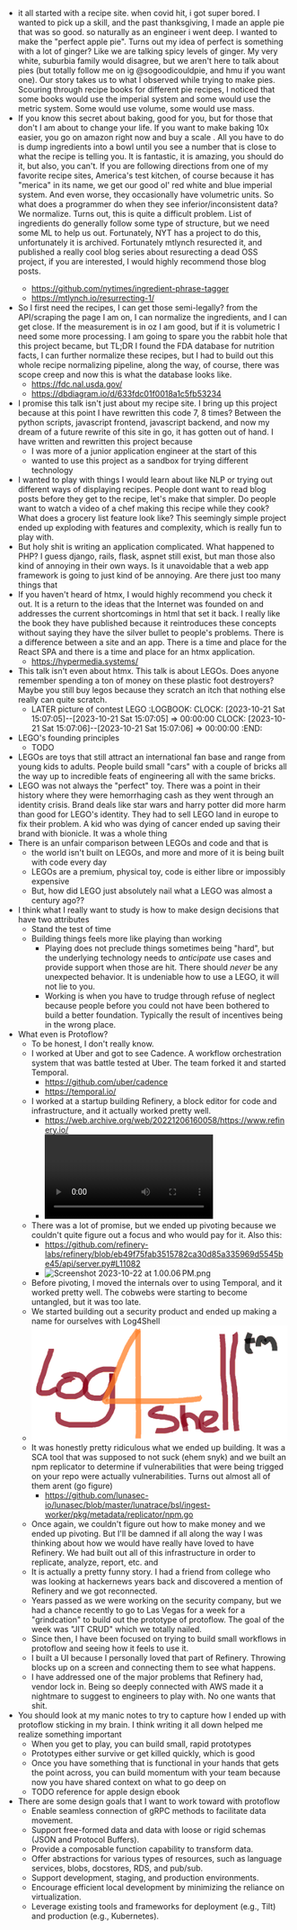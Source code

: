 - it all started with a recipe site. when covid hit, i got super bored. I wanted to pick up a skill, and the past thanksgiving, I made an apple pie that was so good. so naturally as an engineer i went deep. I wanted to make the "perfect apple pie". Turns out my idea of perfect is something with a lot of ginger? Like we are talking spicy levels of ginger. My very white, suburbia family would disagree, but we aren't here to talk about pies (but totally follow me on ig @sogoodicouldpie, and hmu if you want one). Our story takes us to what I observed while trying to make pies. Scouring through recipe books for different pie recipes, I noticed that some books would use the imperial system and some would use the metric system. Some would use volume, some would use mass.
- If you know this secret about baking, good for you, but for those that don't I am about to change your life. If you want to make baking 10x easier, you go on amazon right now and buy a scale <insert link>. All you have to do is dump ingredients into a bowl until you see a number that is close to what the recipe is telling you. It is fantastic, it is amazing, you should do it, but also, you can't. If you are following directions from one of my favorite recipe sites, America's test kitchen, of course because it has "merica" in its name, we get our good ol' red white and blue imperial system. And even worse, they occasionally have volumetric units. So what does a programmer do when they see inferior/inconsistent data? We normalize. Turns out, this is quite a difficult problem. List of ingredients do generally follow some type of structure, but we need some ML to help us out. Fortunately, NYT has a project to do this, unfortunately it is archived. Fortunately mtlynch resurected it, and published a really cool blog series about resurecting a dead OSS project, if you are interested, I would highly recommend those blog posts.
	- https://github.com/nytimes/ingredient-phrase-tagger
	- https://mtlynch.io/resurrecting-1/
- So I first need the recipes, I can get those semi-legally? from the API/scraping the page I am on, I can normalize the ingredients, and I can get close. If the measurement is in oz I am good, but if it is volumetric I need some more processing. I am going to spare you the rabbit hole that this project became, but TL;DR I found the FDA database for nutrition facts, I can further normalize these recipes, but I had to build out this whole recipe normalizing pipeline, along the way, of course, there was scope creep and now this is what the database looks like.
	- https://fdc.nal.usda.gov/
	- https://dbdiagram.io/d/633fdc01f0018a1c5fb53234
- I promise this talk isn't just about my recipe site. I bring up this project because at this point I have rewritten this code 7, 8 times? Between the python scripts, javascript frontend, javascript backend, and now my dream of a future rewrite of this site in go, it has gotten out of hand. I have written and rewritten this project because
	- I was more of a junior application engineer at the start of this
	- wanted to use this project as a sandbox for trying different technology
- I wanted to play with things I would learn about like NLP or trying out different ways of displaying recipes. People dont want to read blog posts before they get to the recipe, let's make that simpler. Do people want to watch a video of a chef making this recipe while they cook? What does a grocery list feature look like? This seemingly simple project ended up exploding with features and complexity, which is really fun to play with.
- But holy shit is writing an application complicated. What happened to PHP? I guess django, rails, flask, aspnet still exist, but man those also kind of annoying in their own ways. Is it unavoidable that a web app framework is going to just kind of be annoying. Are there just too many things that
- If you haven't heard of htmx, I would highly recommend you check it out. It is a return to the ideas that the Internet was founded on and addresses the current shortcomings in html that set it back. I really like the book they have published because it reintroduces these concepts without saying they have the silver bullet to people's problems. There is a difference between a site and an app. There is a time and place for the React SPA and there is a time and place for an htmx application.
	- https://hypermedia.systems/
- This talk isn't even about htmx. This talk is about LEGOs. Does anyone remember spending a ton of money on these plastic foot destroyers? Maybe you still buy legos because they scratch an itch that nothing else really can quite scratch.
	- LATER picture of contest LEGO
	  :LOGBOOK:
	  CLOCK: [2023-10-21 Sat 15:07:05]--[2023-10-21 Sat 15:07:05] =>  00:00:00
	  CLOCK: [2023-10-21 Sat 15:07:06]--[2023-10-21 Sat 15:07:06] =>  00:00:00
	  :END:
- LEGO's founding principles
	- TODO
- LEGOs are toys that still attract an international fan base and range from young kids to adults. People build small "cars" with a couple of bricks all the way up to incredible feats of engineering all with the same bricks.
- LEGO was not always the "perfect" toy. There was a point in their history where they were hemorrhaging cash as they went through an identity crisis. Brand deals like star wars and harry potter did more harm than good for LEGO's identity. They had to sell LEGO land in europe to fix their problem. A kid who was dying of cancer ended up saving their brand with bionicle. It was a whole thing
- There is an unfair comparison between LEGOs and code and that is
	- the world isn't built on LEGOs, and more and more of it is being built with code every day
	- LEGOs are a premium, physical toy, code is either libre or impossibly expensive
	- But, how did LEGO just absolutely nail what a LEGO was almost a century ago??
- I think what I really want to study is how to make design decisions that have two attributes
	- Stand the test of time
	- Building things feels more like playing than working
		- Playing does not preclude things sometimes being "hard", but the underlying technology needs to _anticipate_ use cases and provide support when those are hit. There should _never_ be any unexpected behavior. It is undeniable how to use a LEGO, it will not lie to you.
		- Working is when you have to trudge through refuse of neglect because people before you could not have been bothered to build a better foundation. Typically the result of incentives being in the wrong place.
- What even is Protoflow?
	- To be honest, I don't really know.
	- I worked at Uber and got to see Cadence. A workflow orchestration system that was battle tested at Uber. The team forked it and started Temporal.
		- https://github.com/uber/cadence
		- https://temporal.io/
	- I worked at a startup building Refinery, a block editor for code and infrastructure, and it actually worked pretty well.
		- https://web.archive.org/web/20221206160058/https://www.refinery.io/
		- ![create-api-endpoint-homepage-example.webm](../assets/create-api-endpoint-homepage-example_1698004681546_0.webm)
	- There was a lot of promise, but we ended up pivoting because we couldn't quite figure out a focus and who would pay for it. Also this:
		- https://github.com/refinery-labs/refinery/blob/eb49f75fab3515782ca30d85a335969d5545be45/api/server.py#L11082
		- ![Screenshot 2023-10-22 at 1.00.06 PM.png](../assets/Screenshot_2023-10-22_at_1.00.06 PM_1698004808407_0.png)
	- Before pivoting, I moved the internals over to using Temporal, and it worked pretty well. The cobwebs were starting to become untangled, but it was too late.
	- We started building out a security product and ended up making a name for ourselves with Log4Shell
	- ![log4shell logo.png](../assets/log4shell_logo_1698004973643_0.png)
	- It was honestly pretty ridiculous what we ended up building. It was a SCA tool that was supposed to not suck (ehem snyk) and we built an npm replicator to determine if vulnerabilities that were being trigged on your repo were actually vulnerabilities. Turns out almost all of them arent (go figure)
		- https://github.com/lunasec-io/lunasec/blob/master/lunatrace/bsl/ingest-worker/pkg/metadata/replicator/npm.go
	- Once again, we couldn't figure out how to make money and we ended up pivoting. But I'll be damned if all along the way I was thinking about how we would have really have loved to have Refinery. We had built out all of this infrastructure in order to replicate, analyze, report, etc. and
	- It is actually a pretty funny story. I had a friend from college who was looking at hackernews years back and discovered a mention of Refinery and we got reconnected.
	- Years passed as we were working on the security company, but we had a chance recently to go to Las Vegas for a week for a "grindcation" to build out the prototype of protoflow. The goal of the week was "JIT CRUD" which we totally nailed.
	- Since then, I have been focused on trying to build small workflows in protoflow and seeing how it feels to use it.
	- I built a UI because I personally loved that part of Refinery. Throwing blocks up on a screen and connecting them to see what happens.
	- I have addressed one of the major problems that Refinery had, vendor lock in. Being so deeply connected with AWS made it a nightmare to suggest to engineers to play with. No one wants that shit.
- You should look at my manic notes to try to capture how I ended up with protoflow sticking in my brain. I think writing it all down helped me realize something important
	- When you get to play, you can build small, rapid prototypes
	- Prototypes either survive or get killed quickly, which is good
	- Once you have something that is functional in your hands that gets the point across, you can build momentum with your team because now you have shared context on what to go deep on
	- TODO reference for apple design ebook
- There are some design goals that I want to work toward with protoflow
	- Enable seamless connection of gRPC methods to facilitate data movement.
	- Support free-formed data and data with loose or rigid schemas (JSON and Protocol Buffers).
	- Provide a composable function capability to transform data.
	- Offer abstractions for various types of resources, such as language services, blobs, docstores, RDS, and pub/sub.
	- Support development, staging, and production environments.
	- Encourage efficient local development by minimizing the reliance on virtualization.
	- Leverage existing tools and frameworks for deployment (e.g., Tilt) and production (e.g., Kubernetes).